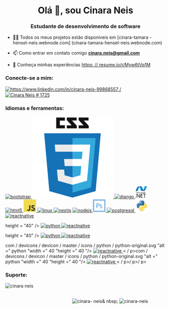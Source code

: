 <h1 align = "center"> Olá 👋, sou Cinara Neis </h1>
<h3 align = "center"> Estudante de desenvolvimento de software </h3>

- 👨‍💻 Todos os meus projetos estão disponíveis em [cinara-tamara -hensel-neis.webnode.com] (cinara-tamara-hensel-neis.webnode.com)

- 📫 Como entrar em contato comigo **cinara.neis@gmail.com**

- 📄 Conheça minhas experiências [https: // resume.io/r/Myw6tVq1M](https://resume.io/r/Myw6tVq1M)

<h3 align = "left"> Conecte-se a mim: </h3>
<p align = "left">
<a href = " https://linkedin.com/in/https://www.linkedin.com/in/cinara-neis-99868557/ "target =" blank "> <img align =" center "src =" https: // raw .githubusercontent.com / rahuldkjain / github-profile-readme-generator / master / src / images / icons / Social / linked-in-alt.svg "alt =" https://www.linkedin.com/in/cinara-neis-99868557 / "altura =" 30 "largura =" 40 "/> </a>
<a href="https://discord.gg/Cinara Neis#1725" target="blank"> <img align = "center" src = "https://raw.githubusercontent.com/rahuldkjain/github-profile- readme-generator / master / src / images / icons / Social / discord.svg "alt =" Cinara Neis # 1725 "height =" 30 "width =" 40 "/> </a>
</p>

<h3 align = "left"> Idiomas e ferramentas: </h3>
<p align = "left"> <a href="https://getbootstrap.com" target="_blank"> <img src = "https://raw.githubusercontent.com/devicons/devicon/master/icons/ bootstrap / bootstrap-plain-wordmark.svg "alt =" bootstrap "width =" 40 "height =" 40 "/> </a> <a href =" https://www.w3schools.com/css/ "target = "_ blank"> <img src = "https://raw.githubusercontent.com/devicons/devicon/master/icons/css3/css3-original-wordmark.svg" alt = "css3" largura = "40" altura = "40" /> </a> <a href="https://www.djangoproject.com/" target="_blank"> <img src = "https: //raw.githubusercontent.com / devicons / devicon / master / icons / django / django-original.svg "alt =" django "width =" 40 "height =" 40 "/> </a> <a href =" https: // dotnet. microsoft.com/ "target =" _ blank "> <img src =" https://raw.githubusercontent.com/devicons/devicon/master/icons/dot-net/dot-net-original-wordmark.svg "alt = "dotnet" width = "40" height = "40" /> </a> <a href="https://www.w3.org/html/" target="_blank"> <img src = "https: //raw.githubusercontent.com/devicons/devicon/master/icons/html5/html5-original-wordmark.svg "alt =" html5 "width =" 40 "height =" 40 "/> </a> <a href = "https: // desenvolvedor.mozilla.org/en-US/docs/Web/JavaScript "target =" _ blank "> <img src =" https://raw.githubusercontent.com/devicons/devicon/master/icons/javascript/javascript-original.svg "alt =" javascript "width =" 40 "height =" 40 "/> </a> <a href="https://www.linux.org/" target="_blank"> <img src =" https : //raw.githubusercontent.com/devicons/devicon/master/icons/linux/linux-original.svg "alt =" linux "width =" 40 "height =" 40 "/> </a> <a href = "https://nextjs.org/" target = "_ blank"> <img src = "https://cdn.worldvectorlogo.com/logos/nextjs-3.svg" alt = "nextjs" largura = "40" altura = "40" /></a> <a href="https://nodejs.org" target="_blank"> <img src = "https://raw.githubusercontent.com/devicons/devicon/master/icons/nodejs/nodejs- original-wordmark.svg "alt =" nodejs "width =" 40 "height =" 40 "/> </a> <a href="https://www.photoshop.com/en" target="_blank"> <img src = "https://raw.githubusercontent.com/devicons/devicon/master/icons/photoshop/photoshop-line.svg" alt = "photoshop" width = "40" height = "40" /> </ a> <a href="https://www.postgresql.org" target="_blank"> <img src = "https: //raw.githubusercontent.com / devicons / devicon / master / icons / postgresql / postgresql-original-wordmark.svg "alt =" postgresql "width =" 40 "height =" 40 "/> </a> <a href =" https: // www.python.org "target =" _ blank "> <img src =" https://raw.githubusercontent.com/devicons/devicon/master/icons/python/python-original.svg "alt =" python "width = "40" height = "40" /> </a> <a href="https://reactnative.dev/" target="_blank"> <img src = "https://reactnative.dev/img/header_logo .svg "alt =" reactnative "width =" 40 "height =" 40 "/> </a> </p>height = "40" /> </a> <a href="https://www.python.org" target="_blank"> <img src = "https://raw.githubusercontent.com/devicons/devicon /master/icons/python/python-original.svg "alt =" python "width =" 40 "height =" 40 "/> </a> <a href =" https://reactnative.dev/ "target = "_blank"> <img src = "https://reactnative.dev/img/header_logo.svg" alt = "reactnative" width = "40" height = "40" /> </a> </p>height = "40" /> </a> <a href="https://www.python.org" target="_blank"> <img src = "https://raw.githubusercontent.com/devicons/devicon /master/icons/python/python-original.svg "alt =" python "width =" 40 "height =" 40 "/> </a> <a href =" https://reactnative.dev/ "target = "_blank"> <img src = "https://reactnative.dev/img/header_logo.svg" alt = "reactnative" width = "40" height = "40" /> </a> </p>com / devicons / devicon / master / icons / python / python-original.svg "alt =" python "width =" 40 "height =" 40 "/> </a> <a href =" https: // reactnative. dev / "target =" _ blank "> <img src =" https://reactnative.dev/img/header_logo.svg "alt =" reactnative "width =" 40 "height =" 40 "/> </a> < / p>com / devicons / devicon / master / icons / python / python-original.svg "alt =" python "width =" 40 "height =" 40 "/> </a> <a href =" https: // reactnative. dev / "target =" _ blank "> <img src =" https://reactnative.dev/img/header_logo.svg "alt =" reactnative "width =" 40 "height =" 40 "/> </a> < / p>/ p>/ p>


<h3 align = "left"> Suporte: </h3>
<p> <a href="https://www.buymeacoffee.com/cinara neis"> <img align = "left" src = "https: // cdn.buymeacoffee.com/buttons/v2/default-yellow.png "height =" 50 "width =" 210 "alt =" cinara neis "/> </a> </p> <br> <br>


<p> <img align = "left" src = "https://github-readme-stats.vercel.app/api/top-langs?username=cinara-neis&show_icons=true&locale=en&layout=compact" alt = "cinara- neis "/> </p>

<p> & nbsp; <img align =" center "src =" https://github-readme-stats.vercel.app/api?username=cinara-neis&show_icons=true&locale=en "alt = "cinara-neis" /> </p>

